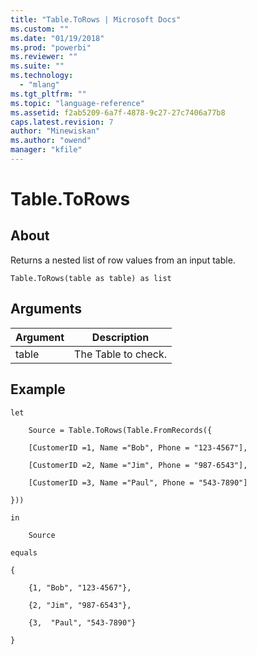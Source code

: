 ```yaml
---
title: "Table.ToRows | Microsoft Docs"
ms.custom: ""
ms.date: "01/19/2018"
ms.prod: "powerbi"
ms.reviewer: ""
ms.suite: ""
ms.technology: 
  - "mlang"
ms.tgt_pltfrm: ""
ms.topic: "language-reference"
ms.assetid: f2ab5209-6a7f-4878-9c27-27c7406a77b8
caps.latest.revision: 7
author: "Minewiskan"
ms.author: "owend"
manager: "kfile"
---
```

# Table.ToRows

  
## About  
Returns a nested list of row values from an input table.  
  
```  
Table.ToRows(table as table) as list  
```  
  
## Arguments  
  
|Argument|Description|  
|------------|---------------|  
|table|The Table to check.|  
  
## Example  
  
```  
let  
  
    Source = Table.ToRows(Table.FromRecords({  
  
    [CustomerID =1, Name ="Bob", Phone = "123-4567"],  
  
    [CustomerID =2, Name ="Jim", Phone = "987-6543"],  
  
    [CustomerID =3, Name ="Paul", Phone = "543-7890"]  
  
}))  
  
in  
  
    Source  
  
equals  
  
{  
  
    {1, "Bob", "123-4567"},  
  
    {2, "Jim", "987-6543"},  
  
    {3,  "Paul", "543-7890"}  
  
}  
```  
